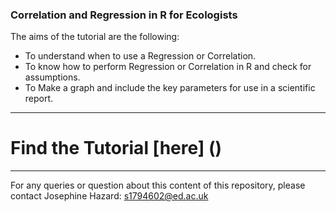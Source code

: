### Correlation and Regression in R for Ecologists

The aims of the tutorial are the following: 

- To understand when to use a Regression or Correlation.
- To know how to perform Regression or Correlation in R and check for assumptions.
- To Make a graph and include the key parameters for use in a scientific report. 

----
# Find the Tutorial [here] ()
---- 

For any queries or question about this content of this repository, please contact Josephine Hazard: s1794602@ed.ac.uk
